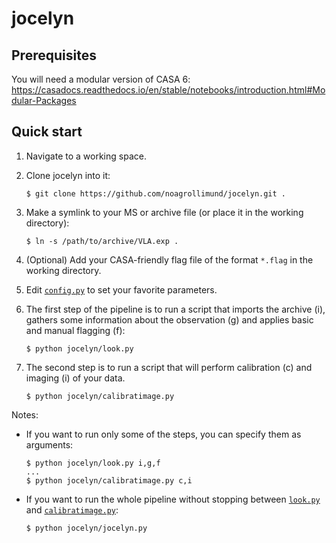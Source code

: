 # jocelyn

## Prerequisites

You will need a modular version of CASA 6: https://casadocs.readthedocs.io/en/stable/notebooks/introduction.html#Modular-Packages

## Quick start

1. Navigate to a working space.

2. Clone jocelyn into it:

   ```
   $ git clone https://github.com/noagrollimund/jocelyn.git .
   ```

3. Make a symlink to your MS or archive file (or place it in the working directory):

    ```
    $ ln -s /path/to/archive/VLA.exp .
    ```

4. (Optional) Add your CASA-friendly flag file of the format `*.flag` in the working directory.

4. Edit [`config.py`](config.py) to set your favorite parameters.

5. The first step of the pipeline is to run a script that imports the archive (i), gathers some information about the observation (g) and applies basic and manual flagging (f):

    ```
    $ python jocelyn/look.py
    ```

6. The second step is to run a script that will perform calibration (c) and imaging (i) of your data.

    ```
    $ python jocelyn/calibratimage.py
    ```

Notes: 

* If you want to run only some of the steps, you can specify them as arguments:

    ```
    $ python jocelyn/look.py i,g,f
    ...
    $ python jocelyn/calibratimage.py c,i
    ```

* If you want to run the whole pipeline without stopping between [`look.py`](look.py) and [`calibratimage.py`](calibratimage.py):

    ```
    $ python jocelyn/jocelyn.py
    ```